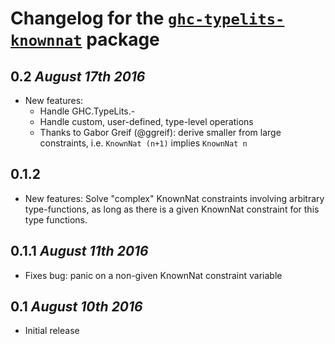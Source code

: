 # Changelog for the [`ghc-typelits-knownnat`](http://hackage.haskell.org/package/ghc-typelits-knownnat) package

## 0.2 *August 17th 2016*
* New features:
  * Handle GHC.TypeLits.-
  * Handle custom, user-defined, type-level operations
  * Thanks to Gabor Greif (@ggreif): derive smaller from large constraints, i.e. `KnownNat (n+1)` implies `KnownNat n`

## 0.1.2
* New features: Solve "complex" KnownNat constraints involving arbitrary type-functions, as long as there is a given KnownNat constraint for this type functions.

## 0.1.1 *August 11th 2016*
* Fixes bug: panic on a non-given KnownNat constraint variable

## 0.1 *August 10th 2016*
* Initial release
